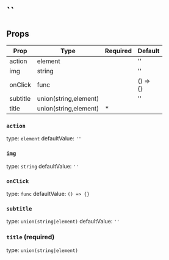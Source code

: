 ``
==


Props
-----

| Prop | Type | Required | Default |
| ---- | ---- | -------- | ------- |
| action | element |  | '' |
| img | string |  | '' |
| onClick | func |  | () =><br>{} |
| subtitle | union(string,element) |  | '' |
| title | union(string,element) | * |  |

### `action`

type: `element`
defaultValue: `''`


### `img`

type: `string`
defaultValue: `''`


### `onClick`

type: `func`
defaultValue: `() =>
{}`


### `subtitle`

type: `union(string|element)`
defaultValue: `''`


### `title` (required)

type: `union(string|element)`

